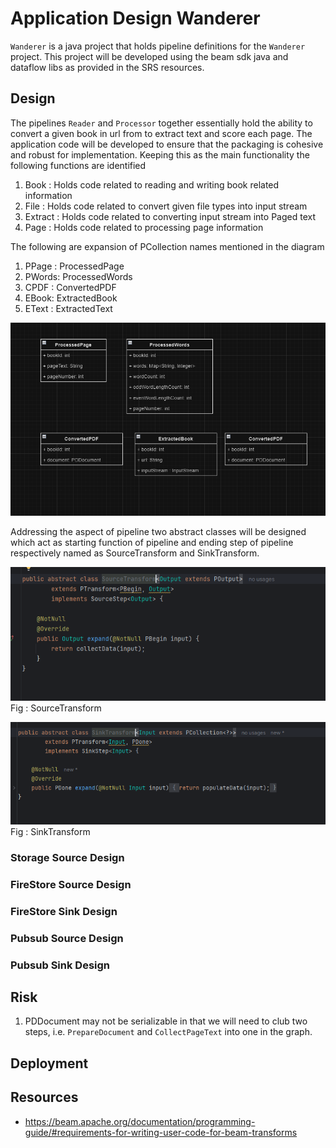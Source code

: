 # Application Design Wanderer
`Wanderer` is a java project that holds pipeline definitions for the `Wanderer` project. This project will be developed 
using the beam sdk java and dataflow libs as provided in the SRS resources.
## Design
The pipelines `Reader` and `Processor` together essentially hold the ability to convert a given book in url from to 
extract text and score each page. The application code will be developed to ensure that the packaging is cohesive and 
robust for implementation. Keeping this as the main functionality the following functions are identified

1. Book : Holds code related to reading and writing book related information
2. File :  Holds code related to convert given file types into input stream
3. Extract : Holds code related to converting input stream into Paged text
4. Page :  Holds code related to processing page information

The following are expansion of PCollection names mentioned in the diagram
1. PPage : ProcessedPage
2. PWords: ProcessedWords
3. CPDF : ConvertedPDF
4. EBook: ExtractedBook
5. EText : ExtractedText

![img.png](assets/img_2.png)

Addressing the aspect of pipeline two abstract classes will be designed which act as starting function of pipeline and 
ending step of pipeline respectively named as SourceTransform and SinkTransform. 

![img.png](assets/img_3.png)
Fig : SourceTransform

![img.png](assets/img_4.png)
Fig : SinkTransform

### Storage Source Design

### FireStore Source Design

### FireStore Sink Design

### Pubsub Source Design

### Pubsub Sink Design

## Risk
1. PDDocument may not be serializable in that we will need to club two steps, i.e. `PrepareDocument` and `CollectPageText` into one in the graph.
## Deployment

## Resources

- https://beam.apache.org/documentation/programming-guide/#requirements-for-writing-user-code-for-beam-transforms